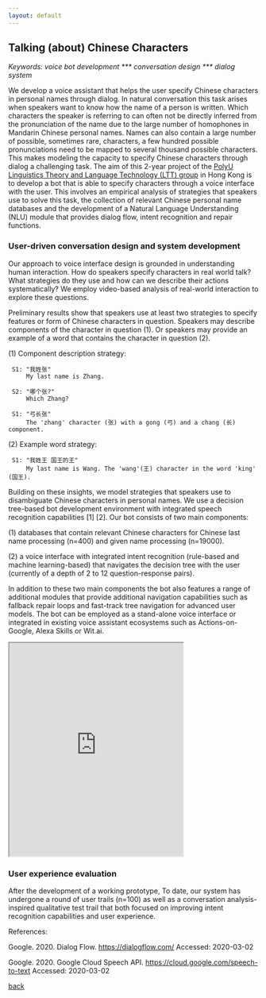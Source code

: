 ```yaml
---
layout: default
---
```


## Talking (about) Chinese Characters



 <i> Keywords: voice bot development *** conversation design *** dialog system </i>

We develop a voice assistant that helps the user specify Chinese characters in personal names through dialog. In natural conversation this task arises when speakers want to know how the name of a person is written. Which characters the speaker is referring to can often not be directly inferred from the pronunciation of the name due to the large number of homophones in Mandarin Chinese personal names. Names can also contain a large number of possible, sometimes rare, characters, a few hundred possible pronunciations need to be mapped to several thousand possible characters. This makes modeling the capacity to specify Chinese characters through dialog a challenging task. The aim of this 2-year project of the <a href="http://llt.cbs.polyu.edu.hk/">PolyU Linguistics Theory and Language Technology (LTT) group</a> in Hong Kong is to develop a bot that is able to specify characters through a voice interface with the user. This involves an empirical analysis of strategies that speakers use to solve this task, the collection of relevant Chinese personal name databases and the development of a Natural Language Understanding (NLU) module that provides dialog flow, intent recognition and repair functions.

### User-driven conversation design and system development

Our approach to voice interface design is grounded in understanding human interaction. How do speakers specify characters in real world talk? What strategies do they use and how can we describe their actions systematically? We employ video-based analysis of real-world interaction to explore these questions.

Preliminary results show that speakers use at least two strategies to specify features or form of Chinese characters in question. Speakers may describe components of the character in question (1). Or speakers may provide an example of a word that contains the character in question (2). 
	
(1) Component description strategy:
 
	 S1: "我姓张"
	     My last name is Zhang.
    	 
	 S2: "哪个张?"
	     Which Zhang?
    	 
	 S1: "弓长张"
	     The 'zhang' character (张) with a gong (弓) and a chang (长) component.
	    	  
(2) Example word strategy:
	
	 S1: "我姓王 国王的王"
	     My last name is Wang. The 'wang'(王) character in the word 'king' (国王).


Building on these insights, we model strategies that speakers use to disambiguate Chinese characters in personal names. We use a decision tree-based bot development environment with integrated speech recognition capabilities [1] [2]. Our bot consists of two main components:

(1) databases that contain relevant Chinese characters for Chinese last name processing (n=400) and given name processing (n=19000).

(2) a voice interface with integrated intent recognition (rule-based and machine learning-based) that navigates the decision tree with the user (currently of a depth of 2 to 12 question-response pairs).

In addition to these two main components the bot also features a range of additional modules that provide additional navigation capabilities such as fallback repair loops and fast-track tree navigation for advanced user models. The bot can be employed as a stand-alone voice interface or integrated in existing voice assistant ecosystems such as Actions-on-Google, Alexa Skills or Wit.ai.



<iframe allow="microphone;" width="350" height="430" src="https://console.dialogflow.com/api-client/demo/embedded/1779b520-551f-4bbf-bc9c-0a5154f217e0">
</iframe>


### User experience evaluation

After the development of a working prototype, 
To date, our system has undergone a round of user trails (n=100) as well as a conversation analysis-inspired qualitative test trail that both focused on improving intent recognition capabilities and user experience. 

References:

Google. 2020. Dialog Flow. https://dialogflow.com/ Accessed: 2020-03-02

Google. 2020. Google Cloud Speech API. https://cloud.google.com/speech-to-text Accessed: 2020-03-02

[back](./)
